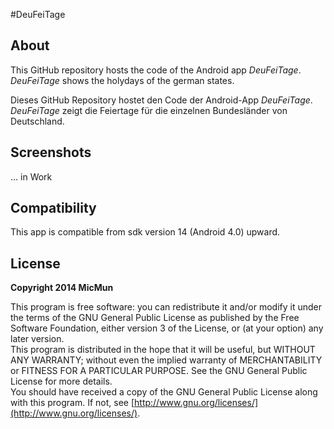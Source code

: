 #DeuFeiTage

## About

This GitHub repository hosts the code of the Android app _DeuFeiTage_. _DeuFeiTage_ shows the holydays of the german states.

Dieses GitHub Repository hostet den Code der Android-App _DeuFeiTage_. _DeuFeiTage_ zeigt die Feiertage für die einzelnen Bundesländer von Deutschland.

## Screenshots

... in Work

## Compatibility

This app is compatible from sdk version 14 (Android 4.0) upward.

## License

**Copyright 2014 MicMun**

This program is free software: you can redistribute it and/or modify it under the terms of the GNU
General Public License as published by the Free Software Foundation, either version 3 of the License, or
(at your option) any later version.  
This program is distributed in the hope that it will be useful, but WITHOUT ANY WARRANTY;
without even the implied warranty of MERCHANTABILITY or FITNESS FOR A PARTICULAR PURPOSE.
See the GNU General Public License for more details.  
You should have received a copy of the GNU General Public License along with this program. If not, see
[http://www.gnu.org/licenses/](http://www.gnu.org/licenses/).
